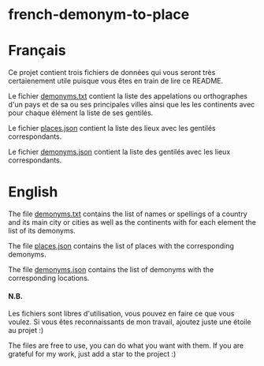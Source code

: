 # french-demonym-to-place

# Français

Ce projet contient trois fichiers de données qui vous seront très certaienement utile puisque vous êtes en train de lire ce README.

Le fichier [demonyms.txt](./demonyms.txt) contient la liste des appelations ou orthographes d'un pays et de sa ou ses principales villes ainsi que les les continents avec pour chaque élément la liste de ses gentilés.

Le fichier [places.json](./places.json) contient la liste des lieux avec les gentilés correspondants.

Le fichier [demonyms.json](./demonyms.json) contient la liste des gentilés avec les lieux correspondants.

# English

The file [demonyms.txt](./demonyms.txt) contains the list of names or spellings of a country and its main city or cities as well as the continents with for each element the list of its demonyms.

The file [places.json](./places.json) contains the list of places with the corresponding demonyms.

The file [demonyms.json](./demonyms.json) contains the list of demonyms with the corresponding locations.

#### N.B.

Les fichiers sont libres d'utilisation, vous pouvez en faire ce que vous voulez. Si vous êtes reconnaissants de mon travail, ajoutez juste une étoile au projet :)

The files are free to use, you can do what you want with them. If you are grateful for my work, just add a star to the project :)
